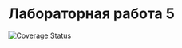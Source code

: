 # Лабораторная работа 5

[![Coverage Status](https://coveralls.io/repos/github/lXuskl/lab05/badge.svg?branch=main)](https://coveralls.io/github/lXuskl/lab05?branch=main)
